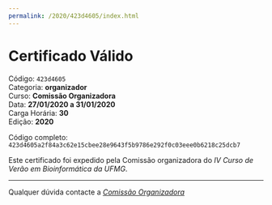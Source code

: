 ```yaml
---
permalink: /2020/423d4605/index.html
---
```


# Certificado Válido

Código: `423d4605`<br>
Categoria: **organizador**<br>
Curso: **Comissão Organizadora**<br>
Data: **27/01/2020 a 31/01/2020**<br>
Carga Horária: **30**<br>
Edição: **2020**<br>


Código completo: `423d4605a2f84a3c62e15cbee28e9643f5b9786e292f0c03eee0b6218c25dcb7`


Este certificado foi expedido pela Comissão organizadora do *IV Curso de Verão em Bioinformática da UFMG*.

----

Qualquer dúvida contacte a [_Comissão Organizadora_](<mailto:cursobioinfoufmg@gmail.com$subject=[Certificados]>)

